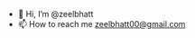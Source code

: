 - 👋 Hi, I’m @zeelbhatt
- 📫 How to reach me zeelbhatt00@gmail.com

<!---
zeelbhatt/zeelbhatt is a ✨ special ✨ repository because its `README.md` (this file) appears on your GitHub profile.
You can click the Preview link to take a look zeelbhatt00@gmail.com
